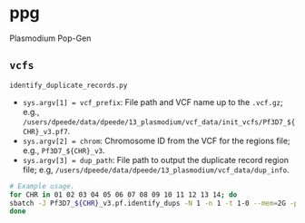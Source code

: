 # ppg

Plasmodium Pop-Gen

## `vcfs`

`identify_duplicate_records.py`

- `sys.argv[1] = vcf_prefix`: File path and VCF name up to the `.vcf.gz`; e.g., `/users/dpeede/data/dpeede/13_plasmodium/vcf_data/init_vcfs/Pf3D7_${CHR}_v3.pf7`.
- `sys.argv[2] = chrom`: Chromosome ID from the VCF for the regions file; e.g., `Pf3D7_${CHR}_v3`.
- `sys.argv[3] = dup_path`: File path to output the duplicate record region file; e.g, `/users/dpeede/data/dpeede/13_plasmodium/vcf_data/dup_info`.

```bash
# Example usage.
for CHR in 01 02 03 04 05 06 07 08 09 10 11 12 13 14; do
sbatch -J Pf3D7_${CHR}_v3.pf.identify_dups -N 1 -n 1 -t 1-0 --mem=2G -p batch --account=ccmb-condo -o logs/Pf3D7_${CHR}_v3.pf.identify_dups-%A.out -e logs/Pf3D7_${CHR}_v3.pf.identify_dups-%A.err --mail-type=FAIL --mail-user=david_peede@brown.edu --wrap="module load tabix python; python ./ppg/vcfs/identify_duplicate_records.py /users/dpeede/data/dpeede/13_plasmodium/vcf_data/init_vcfs/Pf3D7_${CHR}_v3.pf7 Pf3D7_${CHR}_v3 /users/dpeede/data/dpeede/13_plasmodium/vcf_data/dup_info | bgzip > /users/dpeede/data/dpeede/13_plasmodium/vcf_data/dup_info/Pf3D7_${CHR}_v3.pf7.dup_records.vcf.gz"
done
```